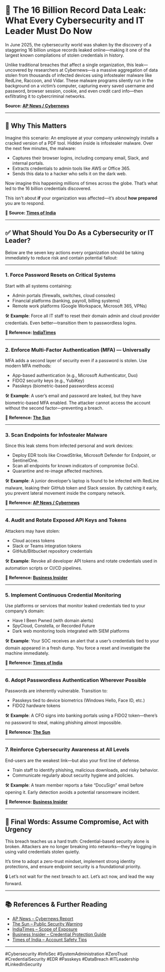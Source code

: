 # 🔐 The 16 Billion Record Data Leak: What Every Cybersecurity and IT Leader Must Do Now

In June 2025, the cybersecurity world was shaken by the discovery of a staggering 16 billion unique records leaked online—making it one of the largest known compilations of stolen credentials in history.

Unlike traditional breaches that affect a single organization, this leak—uncovered by researchers at Cybernews—is a massive aggregation of data stolen from thousands of infected devices using infostealer malware like RedLine, Raccoon, and Vidar. These malware programs silently run in the background on a victim’s computer, capturing every saved username and password, browser session, cookie, and even credit card info—then exfiltrating it to cybercriminal networks.

**Source: [AP News / Cybernews](https://apnews.com/article/large-login-leak-cybernews-google-apple-meta-2a758a40c398b0a68fb2371a522f70ed)**

---

## 🧠 Why This Matters

Imagine this scenario: An employee at your company unknowingly installs a cracked version of a PDF tool. Hidden inside is infostealer malware. Over the next few minutes, the malware:

- Captures their browser logins, including company email, Slack, and internal portals.
- Extracts credentials to admin tools like AWS or Office 365.
- Sends this data to a hacker who sells it on the dark web.

Now imagine this happening millions of times across the globe. That’s what led to the 16 billion credentials discovered.

This isn't about **if** your organization was affected—it’s about **how prepared** you are to respond.

**📎 Source: [Times of India](https://timesofindia.indiatimes.com/technology/tech-news/16-billion-passwords-leaked-on-internet-what-you-need-to-know-to-protect-your-facebook-instagram-gmail-and-other-accounts/articleshow/121967191.cms)**

---

## ✅ What Should You Do As a Cybersecurity or IT Leader?

Below are the seven key actions every organization should be taking immediately to reduce risk and contain potential fallout:

---

### 1. Force Password Resets on Critical Systems

Start with all systems containing:

- Admin portals (firewalls, switches, cloud consoles)
- Financial platforms (banking, payroll, billing systems)
- Remote work platforms (Google Workspace, Microsoft 365, VPNs)

🛠 **Example**: Force all IT staff to reset their domain admin and cloud provider credentials. Even better—transition them to passwordless logins.

**📎 Reference: [IndiaTimes](https://www.indiatimes.com/trending/apple-google-and-facebook-users-at-risk-after-16-billion-login-credentials-get-compromised-in-data-breach-661600.html)**

---

### 2. Enforce Multi-Factor Authentication (MFA) — Universally

MFA adds a second layer of security even if a password is stolen. Use modern MFA methods:

- App-based authentication (e.g., Microsoft Authenticator, Duo)
- FIDO2 security keys (e.g., YubiKey)
- Passkeys (biometric-based passwordless access)

🛠 **Example**: A user’s email and password are leaked, but they have biometric-based MFA enabled. The attacker cannot access the account without the second factor—preventing a breach.

**📎 Reference: [The Sun](https://www.thesun.co.uk/tech/35491330/apple-facebook-google-change-password-16-billion-accounts-leak/)**

---

### 3. Scan Endpoints for Infostealer Malware

Since this leak stems from infected personal and work devices:

- Deploy EDR tools like CrowdStrike, Microsoft Defender for Endpoint, or SentinelOne.
- Scan all endpoints for known indicators of compromise (IoCs).
- Quarantine and re-image affected machines.

🛠 **Example**: A junior developer’s laptop is found to be infected with RedLine malware, leaking their GitHub token and Slack session. By catching it early, you prevent lateral movement inside the company network.

**📎 Reference: [AP News / Cybernews](https://apnews.com/article/large-login-leak-cybernews-google-apple-meta-2a758a40c398b0a68fb2371a522f70ed)**

---

### 4. Audit and Rotate Exposed API Keys and Tokens

Attackers may have stolen:

- Cloud access tokens
- Slack or Teams integration tokens
- GitHub/Bitbucket repository credentials

🛠 **Example**: Revoke all developer API tokens and rotate credentials used in automation scripts or CI/CD pipelines.

**📎 Reference: [Business Insider](https://www.businessinsider.com/how-to-protect-accounts-data-breach-password-leaks-2025-6)**

---

### 5. Implement Continuous Credential Monitoring

Use platforms or services that monitor leaked credentials tied to your company’s domain:

- Have I Been Pwned (with domain alerts)
- SpyCloud, Constella, or Recorded Future
- Dark web monitoring tools integrated with SIEM platforms

🛠 **Example**: Your SOC receives an alert that a user’s credentials tied to your domain appeared in a fresh dump. You force a reset and investigate the machine immediately.

**📎 Reference: [Times of India](https://timesofindia.indiatimes.com/technology/tech-news/16-billion-passwords-leaked-on-internet-what-you-need-to-know-to-protect-your-facebook-instagram-gmail-and-other-accounts/articleshow/121967191.cms)**

---

### 6. Adopt Passwordless Authentication Wherever Possible

Passwords are inherently vulnerable. Transition to:

- Passkeys tied to device biometrics (Windows Hello, Face ID, etc.)
- FIDO2 hardware tokens

🛠 **Example**: A CFO signs into banking portals using a FIDO2 token—there’s no password to steal, making phishing almost impossible.

**📎 Reference: [The Sun](https://www.thesun.co.uk/tech/35491330/apple-facebook-google-change-password-16-billion-accounts-leak/)**

---

### 7. Reinforce Cybersecurity Awareness at All Levels

End-users are the weakest link—but also your first line of defense.

- Train staff to identify phishing, malicious downloads, and risky behavior.
- Communicate regularly about security hygiene and policies.

🛠 **Example**: A team member reports a fake “DocuSign” email before opening it. Early detection avoids a potential ransomware incident.

**📎 Reference: [Business Insider](https://www.businessinsider.com/how-to-protect-accounts-data-breach-password-leaks-2025-6)**

---

## 📢 Final Words: Assume Compromise, Act with Urgency

This breach teaches us a hard truth: Credential-based security alone is broken. Attackers are no longer breaking into networks—they're logging in using valid credentials stolen quietly.

It’s time to adopt a zero-trust mindset, implement strong identity protections, and ensure endpoint security is a foundational priority.

🔒 Let’s not wait for the next breach to act. Let’s act now, and lead the way forward.

---

## 📚 References & Further Reading

- [AP News – Cybernews Report](https://apnews.com/article/large-login-leak-cybernews-google-apple-meta-2a758a40c398b0a68fb2371a522f70ed)  
- [The Sun – Public Security Warning](https://www.thesun.co.uk/tech/35491330/apple-facebook-google-change-password-16-billion-accounts-leak/)  
- [IndiaTimes – Scope of Exposure](https://www.indiatimes.com/trending/apple-google-and-facebook-users-at-risk-after-16-billion-login-credentials-get-compromised-in-data-breach-661600.html)  
- [Business Insider – Credential Protection Guide](https://www.businessinsider.com/how-to-protect-accounts-data-breach-password-leaks-2025-6)  
- [Times of India – Account Safety Tips](https://timesofindia.indiatimes.com/technology/tech-news/16-billion-passwords-leaked-on-internet-what-you-need-to-know-to-protect-your-facebook-instagram-gmail-and-other-accounts/articleshow/121967191.cms)  

---

#Cybersecurity #InfoSec #SystemAdministration #ZeroTrust #CredentialSecurity #EDR #Passkeys #DataBreach #ITLeadership #LinkedInSecurity
